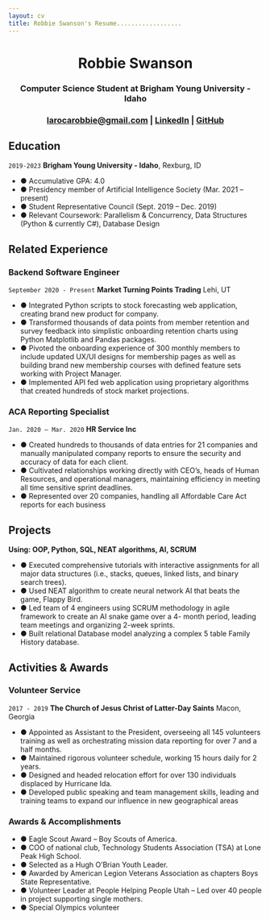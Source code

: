 ```yaml
---
layout: cv
title: Robbie Swanson's Resume..................
---
```

<h1 align="center">Robbie Swanson</h1>
<h3 align="center">Computer Science Student at Brigham Young University - Idaho</h3>

<h3 align="center">
<div id="webaddress">
<a href="datascience@byui.edu">larocarobbie@gmail.com</a>
| <a href="https://www.linkedin.com/in/robbie-swanson-17661a194/">LinkedIn</a>
| <a href="https://github.com/robbieswan/swanson_resume">GitHub</a>
</div>
</h3>

<!-- https://www.monique.tech/the-art-of-markdown -->

## Education

`2019-2023`
__Brigham Young University - Idaho__, Rexburg, ID
- ● Accumulative GPA: 4.0
- ● Presidency member of Artificial Intelligence Society (Mar. 2021 – present)
- ● Student Representative Council (Sept. 2019 – Dec. 2019)
- ● Relevant Coursework: Parallelism & Concurrency, Data Structures (Python & currently C#), Database Design

## Related Experience

### Backend Software Engineer

`September 2020 - Present`
__Market Turning Points Trading__ Lehi, UT
- ● Integrated Python scripts to stock forecasting web application, creating brand new product for company.
- ● Transformed thousands of data points from member retention and survey feedback into simplistic onboarding 
retention charts using Python Matplotlib and Pandas packages.
- ● Pivoted the onboarding experience of 300 monthly members to include updated UX/UI designs for membership 
pages as well as building brand new membership courses with defined feature sets working with Project Manager.
- ● Implemented API fed web application using proprietary algorithms that created hundreds of stock market 
projections.

### ACA Reporting Specialist

`Jan. 2020 – Mar. 2020`
__HR Service Inc__
- ● Created hundreds to thousands of data entries for 21 companies and manually manipulated company reports to 
ensure the security and accuracy of data for each client.
- ● Cultivated relationships working directly with CEO’s, heads of Human Resources, and operational managers, 
maintaining efficiency in meeting all time sensitive sprint deadlines.
- ● Represented over 20 companies, handling all Affordable Care Act reports for each business

## Projects

__Using: OOP, Python, SQL, NEAT algorithms, AI, SCRUM__
- ● Executed comprehensive tutorials with interactive assignments for all major data structures (i.e., stacks, queues, 
linked lists, and binary search trees).
- ● Used NEAT algorithm to create neural network AI that beats the game, Flappy Bird.
- ● Led team of 4 engineers using SCRUM methodology in agile framework to create an AI snake game over a 4-
month period, leading team meetings and organizing 2-week sprints.
- ● Built relational Database model analyzing a complex 5 table Family History database.


## Activities & Awards

### Volunteer Service

`2017 - 2019`
__The Church of Jesus Christ of Latter-Day Saints__  Macon, Georgia
- ● Appointed as Assistant to the President, overseeing all 145 volunteers training as well as orchestrating mission
data reporting for over 7 and a half months.
- ● Maintained rigorous volunteer schedule, working 15 hours daily for 2 years.
- ● Designed and headed relocation effort for over 130 individuals displaced by Hurricane Ida.
- ● Developed public speaking and team management skills, leading and training teams to expand our influence in 
new geographical areas

### Awards & Accomplishments

- ● Eagle Scout Award – Boy Scouts of America.
- ● COO of national club, Technology Students Association (TSA) at Lone Peak High School.
- ● Selected as a Hugh O’Brian Youth Leader.
- ● Awarded by American Legion Veterans Association as chapters Boys State Representative.
- ● Volunteer Leader at People Helping People Utah – Led over 40 people in project supporting single mothers.
- ● Special Olympics volunteer


<!-- ### Footer

Last updated: December 2021 -->


